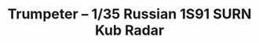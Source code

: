 ---
layout: product
title: "Trumpeter – 1/35 Russian 1S91 SURN Kub Radar"
price: "10000" 
desc: "Maketa"
img_path: "/assets/img/TRU09571.webp"
brand: "N/A"
available: true
special_offer: false
new: true
soon: false
cat: "010000"
subcat: "013400"
subsubcat: "0N/A"
sifra: "TRU09571"
popular: false
spec: false
---